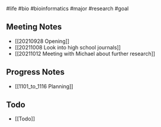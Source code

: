#life #bio #bioinformatics #major #research #goal 

## Meeting Notes
- [[20210928 Opening]]
- [[20211008 Look into high school journals]]
- [[20211012 Meeting with Michael about further research]]


## Progress Notes
- [[1101_to_1116 Planning]]

## Todo
- [[Todo]]